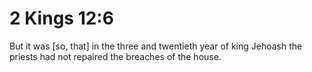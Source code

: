 # 2 Kings 12:6

But it was [so, that] in the three and twentieth year of king Jehoash the priests had not repaired the breaches of the house.